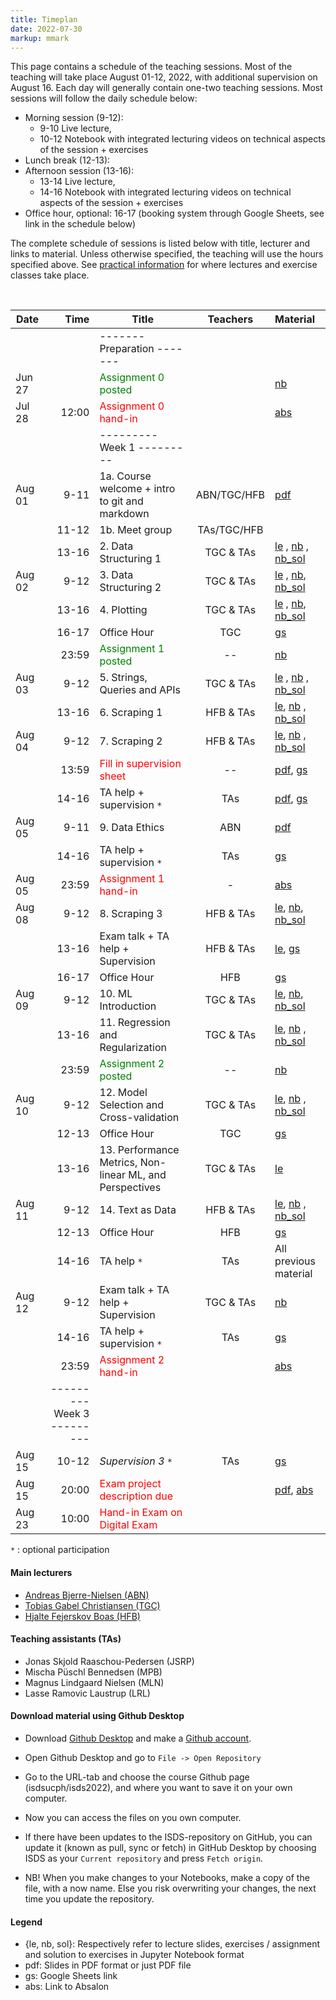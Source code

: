 ```yaml
---
title: Timeplan
date: 2022-07-30
markup: mmark
---
```


This page contains a schedule of the teaching sessions. Most of the teaching will take place August 01-12, 2022, with additional supervision on August 16. Each day will generally contain one-two teaching sessions. Most sessions will follow the daily schedule below:

- Morning session (9-12):
  - 9-10 Live lecture,
  - 10-12 Notebook with integrated lecturing videos on technical aspects of the session + exercises
- Lunch break (12-13):
- Afternoon session (13-16):
  - 13-14 Live lecture,
  - 14-16 Notebook with integrated lecturing videos on technical aspects of the session + exercises
- Office hour, optional: 16-17 (booking system through Google Sheets, see link in the schedule below)


The complete schedule of sessions is listed below with title, lecturer and links to material. Unless otherwise specified, the teaching will use the hours specified above. See [practical information](/isds2022/page/practical/) for where lectures and exercise classes take place. 

<br />

| Date   |                          Time | Title                                                    |  Teachers   | Material                                                                                                                                                                                                                                                                                                                                                   |
| ------ | ----------------------------: | -------------------------------------------------------- | :---------: | :--------------------------------------------------------------------------------------------------------------------------------------------------------------------------------------------------------------------------------------------------------------------------------------------------------------------------------------------------------- |
|        |                               | -------   Preparation  -------                           |             |                                                                                                                                                                                                                                                                                                                                                            |
| Jun 27 |                               | <font color="green">Assignment 0 posted</font>           |             | [nb](https://github.com/isdsucph/isds2022/blob/main/assignments/assignment0/assignment_0.ipynb)                                                                                                                                                                                                                                                            |
| Jul 28 |                         12:00 | <font color="red">Assignment 0 hand-in</font>            |             | [abs](https://absalon.ku.dk/courses/57609/assignments/157898)                                                                                                                                                                                                                                                                                              |
|        |                               | ---------   Week 1  ---------                            |             |                                                                                                                                                                                                                                                                                                                                                            |
| Aug 01 |                          9-11 | 1a. Course welcome + intro to git and markdown           | ABN/TGC/HFB | [pdf](https://github.com/isdsucph/isds2022/blob/main/teaching_material/module_1/lecture_1.pdf)                                                                                                                                                                                                                                                             |
|        |                         11-12 | 1b. Meet group                                           | TAs/TGC/HFB |                                                                                                                                                                                                                                                                                                                                                            |
|        |                         13-16 | 2. Data Structuring 1                                    |  TGC & TAs  | [le](https://github.com/isdsucph/isds2022/blob/main/teaching_material/module_2/module_2_slides.ipynb)    ,                     [nb](https://github.com/isdsucph/isds2022/blob/main/teaching_material/module_2/module_2_exercises.ipynb) , [nb_sol](https://github.com/isdsucph/isds2022/blob/main/teaching_material/module_2/module_2_exercises_sol.ipynb) |
| Aug 02 |                          9-12 | 3. Data Structuring 2                                    |  TGC & TAs  | [le](https://github.com/isdsucph/isds2022/blob/main/teaching_material/module_3/module_3_slides.ipynb)    ,                     [nb](https://github.com/isdsucph/isds2022/blob/main/teaching_material/module_3/module_3_exercises.ipynb), [nb_sol](https://github.com/isdsucph/isds2022/blob/main/teaching_material/module_3/module_3_exercises_sol.ipynb)  |
|        |                         13-16 | 4. Plotting                                              |  TGC & TAs  | [le](https://github.com/isdsucph/isds2022/blob/main/teaching_material/module_4/module_4_slides.ipynb)   ,  [nb](https://github.com/isdsucph/isds2022/blob/main/teaching_material/module_4/module_4_exercises.ipynb), [nb_sol](https://github.com/isdsucph/isds2022/blob/main/teaching_material/module_4/module_4_exercises_sol.ipynb)                      |
|        |                         16-17 | Office Hour                                              |     TGC     | [gs](https://docs.google.com/spreadsheets/d/1MxnS3LLsSzofpKdtOsFpCQLxREnurf7bnV8YvAu1q98/edit?usp=sharing)                                                                                                                                                                                                                                                 |
|        |                         23:59 | <font color="green">Assignment 1 posted</font>           |     --      | [nb](https://github.com/isdsucph/isds2022/blob/main/assignments/assignment1/assignment_1.ipynb)                                                                                                                                                                                                                                                            |
| Aug 03 |                          9-12 | 5. Strings, Queries and APIs                             |  TGC & TAs  | [le](https://github.com/isdsucph/isds2022/blob/main/teaching_material/module_5/module_5_slides.ipynb) ,       [nb](https://github.com/isdsucph/isds2022/blob/main/teaching_material/module_5/module_5_exercises.ipynb)   , [nb_sol](https://github.com/isdsucph/isds2022/blob/main/teaching_material/module_5/module_5_exercises_sol.ipynb)                |
|        |                         13-16 | 6. Scraping 1                                            |  HFB & TAs  | [le](https://github.com/isdsucph/isds2022/blob/main/teaching_material/module_6/module_6_slides.ipynb),   [nb](https://github.com/isdsucph/isds2022/blob/main/teaching_material/module_6/module_6_exercises.ipynb)   , [nb_sol](https://github.com/isdsucph/isds2022/blob/main/teaching_material/module_6/module_6_exercises_sol.ipynb)                     |
| Aug 04 |                          9-12 | 7. Scraping 2                                            |  HFB & TAs  | [le](https://github.com/isdsucph/isds2022/blob/main/teaching_material/module_7/module_7_slides.ipynb),   [nb](https://github.com/isdsucph/isds2022/blob/main/teaching_material/module_7/module_7_exercises.ipynb)   , [nb_sol](https://github.com/isdsucph/isds2022/blob/main/teaching_material/module_7/module_7_exercises_sol.ipynb)                     |
|        |                         13:59 | <font color="red">Fill in supervision sheet</font>       |     --      | [pdf](https://github.com/isdsucph/isds2022/blob/main/teaching_material/supervision/supervision_sheet_1.pdf), [gs](https://docs.google.com/spreadsheets/d/1_zHewDisKxA6lIEQh9tTvtLMEkIvTokHAHh7eDgD_k4/edit)                                                                                                                                                |
|        |                         14-16 | TA help + supervision `*`                                |     TAs     | [pdf](https://github.com/isdsucph/isds2022/blob/main/teaching_material/supervision/supervision_sheet_1.pdf), [gs](https://docs.google.com/spreadsheets/d/1_zHewDisKxA6lIEQh9tTvtLMEkIvTokHAHh7eDgD_k4/edit)                                                                                                                                                |
| Aug 05 |                          9-11 | 9. Data Ethics                                           |     ABN     | [pdf](https://github.com/isdsucph/isds2022/blob/main/teaching_material/module_9/lecture_9.pdf)                                                                                                                                                                                                                                                             |
|        |                         14-16 | TA help + supervision `*`                                |     TAs     | [gs](https://docs.google.com/spreadsheets/d/1_zHewDisKxA6lIEQh9tTvtLMEkIvTokHAHh7eDgD_k4/edit)                                                                                                                                                                                                                                                             |
| Aug 05 |                         23:59 | <font color="red">Assignment 1 hand-in</font>            |      -      | [abs](https://absalon.ku.dk/courses/57609/assignments/160128)                                                                                                                                                                                                                                                                                              |
| Aug 08 |                          9-12 | 8. Scraping 3                                            |  HFB & TAs  | [le](https://github.com/isdsucph/isds2022/blob/main/teaching_material/module_8/module_8_slides.ipynb),   [nb](https://github.com/isdsucph/isds2022/blob/main/teaching_material/module_8/module_8_exercises.ipynb), [nb_sol](https://github.com/isdsucph/isds2022/blob/main/teaching_material/module_8/module_8_exercises_sol.ipynb)                        |
|        |                         13-16 | Exam talk + TA help + Supervision                        |  HFB & TAs  | [le](https://github.com/isdsucph/isds2022/blob/main/teaching_material/exam_talk/Exam_talk_1.ipynb), [gs](https://docs.google.com/spreadsheets/d/1_zHewDisKxA6lIEQh9tTvtLMEkIvTokHAHh7eDgD_k4/edit)                                                                                                                                                         |
|        |                         16-17 | Office Hour                                              |     HFB     | [gs](https://docs.google.com/spreadsheets/d/1MxnS3LLsSzofpKdtOsFpCQLxREnurf7bnV8YvAu1q98/edit?usp=sharing)                                                                                                                                                                                                                                                 |
| Aug 09 |                          9-12 | 10. ML Introduction                                      |  TGC & TAs  | [le](https://github.com/isdsucph/isds2022/blob/main/teaching_material/module_10/module_10_slides.ipynb),   [nb](https://github.com/isdsucph/isds2022/blob/main/teaching_material/module_10/module_10_exercises.ipynb), [nb_sol](https://github.com/isdsucph/isds2022/blob/main/teaching_material/module_10/module_10_exercises_sol.ipynb)                                                                                                                                                     |
|        |                         13-16 | 11. Regression and Regularization                        |  TGC & TAs  | [le](https://github.com/isdsucph/isds2022/blob/main/teaching_material/module_11/module_11_slides.ipynb),   [nb](https://github.com/isdsucph/isds2022/blob/main/teaching_material/module_11/module_11_exercises.ipynb)           , [nb_sol](https://github.com/isdsucph/isds2022/blob/main/teaching_material/module_11/module_11_exercises_sol.ipynb)                                                                                                                               |
|        |                         23:59 | <font color="green">Assignment 2 posted</font>           |     --      | [nb](https://github.com/isdsucph/isds2022/blob/main/assignments/assignment2/assignment_2.ipynb)                                                                                                                                                                                                                                                                                                                                                         |
| Aug 10 |                          9-12 | 12. Model Selection and Cross-validation                 |  TGC & TAs  | [le](https://github.com/isdsucph/isds2022/blob/main/teaching_material/module_12/module_12_slides.ipynb),   [nb](https://github.com/isdsucph/isds2022/blob/main/teaching_material/module_12/module_12_exercises.ipynb)  ,  [nb_sol](https://github.com/isdsucph/isds2022/blob/main/teaching_material/module_12/module_12_exercises_sol.ipynb)                                                                                                                                                                                                                                                                                                                                                                     |
|        |                         12-13 | Office Hour                                              |     TGC     | [gs](https://docs.google.com/spreadsheets/d/1MxnS3LLsSzofpKdtOsFpCQLxREnurf7bnV8YvAu1q98/edit?usp=sharing)                                                                                                                                                                                                                                                 |
|        |                         13-16 | 13. Performance Metrics, Non-linear ML, and Perspectives |  TGC & TAs  | [le](https://github.com/isdsucph/isds2022/blob/main/teaching_material/module_13/module_13_slides.ipynb)                                                                                                                                                                                                                                                                                                                                                       |
| Aug 11 |                          9-12 | 14. Text as Data                                         |  HFB & TAs  | [le](https://github.com/isdsucph/isds2022/blob/main/teaching_material/module_14/module_14_slides.ipynb),   [nb](https://github.com/isdsucph/isds2022/blob/main/teaching_material/module_14/module_14_exercises.ipynb)  , [nb_sol](https://github.com/isdsucph/isds2022/blob/main/teaching_material/module_14/module_14_exercises_sol.ipynb)                                                                                                                                                                                                                                                                                                                                                   |
|        |                         12-13 | Office Hour                                              |     HFB     | [gs](https://docs.google.com/spreadsheets/d/1MxnS3LLsSzofpKdtOsFpCQLxREnurf7bnV8YvAu1q98/edit?usp=sharing)                                                                                                                                                                                                                                                 |
|        |                         14-16 | TA help `*`                                              |     TAs     | All previous material                                                                                                                                                                                                                                                                                                                                                        |
| Aug 12 |                          9-12 | Exam talk + TA help  + Supervision                       |  TGC & TAs  | [nb](https://github.com/isdsucph/isds2022/blob/main/teaching_material/exam_talk/Exam_talk_2.ipynb)                                                                                                                                                                                                                                                                                                                                                      |
|        |                         14-16 | TA help + supervision `*`                                |     TAs     | [gs](https://docs.google.com/spreadsheets/d/1_zHewDisKxA6lIEQh9tTvtLMEkIvTokHAHh7eDgD_k4/edit)                                                                                                                                                                                                                                                                                                                                                        |
|        |                         23:59 | <font color="red">Assignment 2 hand-in</font>            |             |     [abs](https://absalon.ku.dk/courses/57609/assignments/160700)                                                                                                                                                                                                                                                                                                                                                       |
|        | ---------   Week 3  --------- |                                                          |             |                                                                                                                                                                                                                                                                                                                                                         |
| Aug 15 |                         10-12 | *Supervision 3* `*`                                      |      TAs       | [gs](https://docs.google.com/spreadsheets/d/1swHBgtmLPQUXCSYvryKNr4f6pJn1xdwXf7Bxt3LuBP8/edit#gid=0)                        |                                                                                
| Aug 15 |                         20:00 | <font color="red">Exam project description due</font>    |             |     [pdf](https://github.com/isdsucph/isds2022/blob/main/teaching_material/exam/project_description.pdf), [abs](https://absalon.ku.dk/courses/57609/assignments/160984)                                                                                                                                                                                                                                                                                                                                                                                                               |
| Aug 23 |                         10:00 | <font color="red"> Hand-in Exam on Digital Exam </font>   |             |                             | 

`*` : optional participation

#### Main lecturers
- [Andreas Bjerre-Nielsen (ABN)](https://abjer.github.io)
- [Tobias Gabel Christiansen (TGC)](https://forskning.ku.dk/soeg/result/?pure=da/persons/535076)
- [Hjalte Fejerskov Boas (HFB)](https://www.hjalteboas.com/)

#### Teaching assistants (TAs)
- Jonas Skjold Raaschou-Pedersen (JSRP)
- Mischa Püschl Bennedsen (MPB)
- Magnus Lindgaard Nielsen (MLN)
- Lasse Ramovic Laustrup (LRL)


#### Download material using Github Desktop
- Download [Github Desktop](https://desktop.github.com/) and make a [Github account](https://github.com/).

- Open Github Desktop and go to `File -> Open Repository`

- Go to the URL-tab and choose the course Github page (isdsucph/isds2022), and where you want to save it on your own computer.

- Now you can access the files on you own computer.

- If there have been updates to the ISDS-repository on GitHub, you can update it (known as pull, sync or fetch) in GitHub Desktop by choosing ISDS as your `Current repository` and press `Fetch origin`.

- NB! When you make changes to your Notebooks, make a copy of the file, with a now name. Else you risk overwriting your changes, the next time you update the repository.

#### Legend
- {le, nb, sol}: Respectively refer to lecture slides, exercises / assignment and solution to exercises in Jupyter Notebook format
- pdf: Slides in PDF format or just PDF file
- gs: Google Sheets link 
- abs: Link to Absalon
